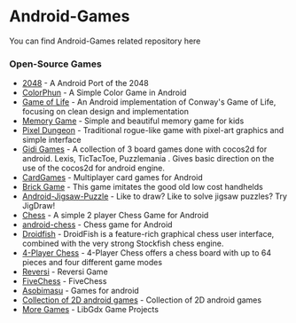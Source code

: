 # Android-Games
You can find Android-Games related repository here
<br>
### Open-Source Games
* [2048](https://github.com/tpcstld/2048) - A Android Port of the 2048
* [ColorPhun](https://github.com/prakhar1989/colorphun) - A Simple Color Game in Android
* [Game of Life](https://github.com/zsoltk/GameOfLife) - An Android implementation of Conway's Game of Life, focusing on clean design and implementation
* [Memory Game](https://github.com/sromku/memory-game) - Simple and beautiful memory game for kids
* [Pixel Dungeon](https://github.com/watabou/pixel-dungeon) - Traditional rogue-like game with pixel-art graphics and simple interface
* [Gidi Games](https://github.com/victordibia/GidiGames) - A collection of 3 board games done with cocos2d for android. Lexis, TicTacToe, Puzzlemania . Gives basic direction on the use of the cocos2d for android engine.
* [CardGames](https://github.com/otasyn/CardGames) - Multiplayer card games for Android
* [Brick Game](https://github.com/TobiasBielefeld/Simple-Brick-Games) - This game imitates the good old low cost handhelds
* [Android-Jigsaw-Puzzle](https://github.com/julesbond007/android-jigsaw-puzzle) - Like to draw? Like to solve jigsaw puzzles? Try JigDraw!
* [Chess](https://github.com/DipanshKhandelwal/Chess) - A simple 2 player Chess Game for Android
* [android-chess](https://github.com/jcarolus/android-chess) - Chess game for Android
* [Droidfish](https://github.com/peterosterlund2/droidfish) - DroidFish is a feature-rich graphical chess user interface, combined with the very strong Stockfish chess engine.
* [4-Player Chess](https://github.com/j4velin/chess) - 4-Player Chess offers a chess board with up to 64 pieces and four different game modes
* [Reversi](https://github.com/laserwave/reversi) - Reversi Game
* [FiveChess](https://github.com/cuiqingandroid/FiveChess) - FiveChess
* [Asobimasu](https://github.com/DipanshKhandelwal/Asobimasu) - Games for android
* [Collection of 2D android games](https://github.com/naveed-ahmad/Android-Game-Pack) - Collection of 2D android games
* [More Games](https://github.com/kishordgupta/games) - LibGdx Game Projects
